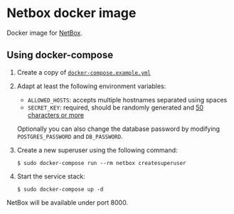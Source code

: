 # Netbox docker image

Docker image for [NetBox][gh-nb].


## Using docker-compose

1. Create a copy of [`docker-compose.example.yml`](docker-compose.example.yml)
2. Adapt at least the following environment variables:

    * `ALLOWED_HOSTS`: accepts multiple hostnames separated using spaces
    * `SECRET_KEY`: required, should be randomly generated and [50 characters or more][gh-nb-secret-key]

    Optionally you can also change the database password by modifying `POSTGRES_PASSWORD` and `DB_PASSWORD`.

3. Create a new superuser using the following command:

    ```console
    $ sudo docker-compose run --rm netbox createsuperuser
    ```

4. Start the service stack:

    ```console
    $ sudo docker-compose up -d
    ```

NetBox will be available under port 8000.


[gh-nb]: https://github.com/digitalocean/netbox
[gh-nb-secret-key]: https://github.com/digitalocean/netbox/blob/8563e2aca30fd160b62bbf1f734b2b3b0cf24cfe/docs/configuration.md#secret_key

